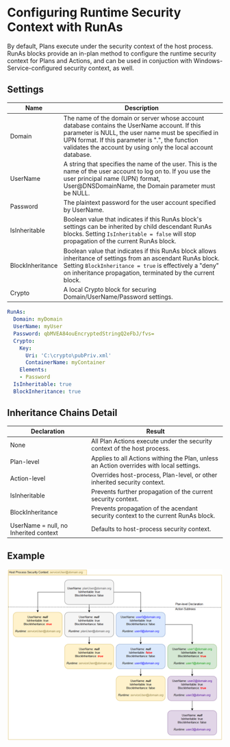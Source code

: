# Configuring Runtime Security Context with RunAs

By default, Plans execute under the security context of the host process.  RunAs blocks provide an in-plan method to configure the runtime security context for Plans and Actions, and can be used in conjuction with Windows-Service-configured security context, as well.

## Settings

|Name|Description
|-|-
|Domain|The name of the domain or server whose account database contains the UserName account.   If this parameter is NULL, the user name must be specified in UPN format. If this parameter is ".", the function validates the account by using only the local account database.
|UserName|A string that specifies the name of the user. This is the name of the user account to log on to. If you use the user principal name (UPN) format, User@DNSDomainName, the Domain parameter must be NULL. 
|Password|The plaintext password for the user account specified by UserName.
|IsInheritable|Boolean value that indicates if this RunAs block's settings can be inherited by child descendant RunAs blocks.  Setting `IsInheritable = false` will stop propagation of the current RunAs block.
|BlockInheritance|Boolean value that indicates if this RunAs block allows inheritance of settings from an ascendant RunAs block.  Setting `BlockInheritance = true` is effectively a "deny" on inheritance propagation, terminated by the current block.
|Crypto|A local Crypto block for securing Domain/UserName/Password settings.


```yaml
RunAs:
  Domain: myDomain
  UserName: myUser
  Password: qbMVEA84ouEncryptedStringQ2eFbJ/fvs=
  Crypto:
    Key:
      Uri: 'C:\crypto\pubPriv.xml'
      ContainerName: myContainer
    Elements:
    - Password
  IsInheritable: true
  BlockInheritance: true
```

## Inheritance Chains Detail

|Declaration|Result
|-|-
|None|All Plan Actions execute under the security context of the host process.
|Plan-level|Applies to all Actions withing the Plan, unless an Action overrides with local settings.
|Action-level|Overrides host-process, Plan-level, or other inherited security context.
|IsInheritable|Prevents further propagation of the current security context.
|BlockInheritance|Prevents propagation of the acendant security context to the current RunAs block.
|UserName = null, no Inherited context|Defaults to host-process security context.

## Example

![Inheritance Example](../img/syn_runas_inheritance.png "Inheritance Example")